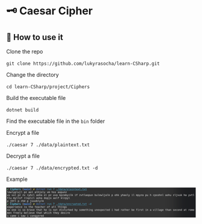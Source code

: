 # :old_key: Caesar Cipher

## :closed_book: How to use it

Clone the repo 

`git clone https://github.com/lukyrasocha/learn-CSharp.git`

Change the directory

`cd learn-CSharp/project/Ciphers`

Build the executable file

`dotnet build`

Find the executable file in the `bin` folder

Encrypt a file

`./caesar 7 ./data/plaintext.txt`

Decrypt a file

`./caesar 7 ./data/encrypted.txt -d`

Example

![plot](./assets/example.png)
